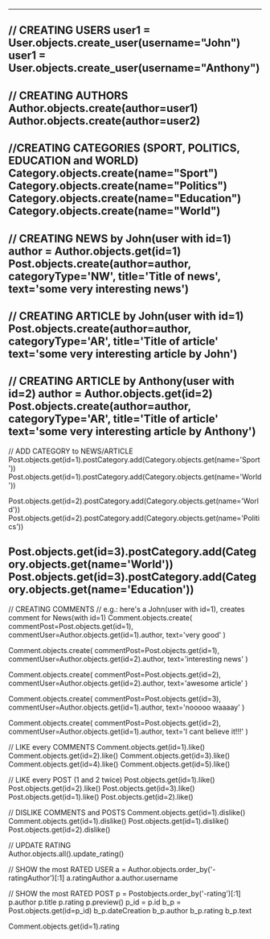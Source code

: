 ----------------------------------------------------------------------------------------------------------------------
// CREATING USERS
user1 = User.objects.create_user(username="John")
user1 = User.objects.create_user(username="Anthony")
----------------------------------------------------------------------------------------------------------------------
// CREATING AUTHORS
Author.objects.create(author=user1)
Author.objects.create(author=user2)
----------------------------------------------------------------------------------------------------------------------
//CREATING CATEGORIES (SPORT, POLITICS, EDUCATION and WORLD)
Category.objects.create(name="Sport")
Category.objects.create(name="Politics")
Category.objects.create(name="Education")
Category.objects.create(name="World")
----------------------------------------------------------------------------------------------------------------------
// CREATING NEWS by John(user with id=1)
author  = Author.objects.get(id=1)
Post.objects.create(author=author, categoryType='NW', title='Title of news', text='some very interesting news')
----------------------------------------------------------------------------------------------------------------------
// CREATING ARTICLE by John(user with id=1)
Post.objects.create(author=author, categoryType='AR', title='Title of article' text='some very interesting article by John')
----------------------------------------------------------------------------------------------------------------------
// CREATING ARTICLE by Anthony(user with id=2)
author  = Author.objects.get(id=2)
Post.objects.create(author=author, categoryType='AR', title='Title of article' text='some very interesting article by Anthony')
----------------------------------------------------------------------------------------------------------------------
// ADD CATEGORY to NEWS/ARTICLE
Post.objects.get(id=1).postCategory.add(Category.objects.get(name='Sport'))
Post.objects.get(id=1).postCategory.add(Category.objects.get(name='World'))

Post.objects.get(id=2).postCategory.add(Category.objects.get(name='World'))
Post.objects.get(id=2).postCategory.add(Category.objects.get(name='Politics'))

Post.objects.get(id=3).postCategory.add(Category.objects.get(name='World'))
Post.objects.get(id=3).postCategory.add(Category.objects.get(name='Education'))
----------------------------------------------------------------------------------------------------------------------
// CREATING COMMENTS 
// e.g.: here's a John(user with id=1), creates comment for News(with id=1)
Comment.objects.create(
	commentPost=Post.objects.get(id=1), 
	commentUser=Author.objects.get(id=1).author, 
	text='very good'
)

Comment.objects.create(
	commentPost=Post.objects.get(id=1), 
	commentUser=Author.objects.get(id=2).author, 
	text='interesting news'
)

Comment.objects.create(
	commentPost=Post.objects.get(id=2), 
	commentUser=Author.objects.get(id=2).author, 
	text='awesome article'
)

Comment.objects.create(
	commentPost=Post.objects.get(id=3), 
	commentUser=Author.objects.get(id=1).author, 
	text='nooooo waaaay'
)

Comment.objects.create(
	commentPost=Post.objects.get(id=2), 
	commentUser=Author.objects.get(id=1).author, 
	text='I cant believe it!!!'
)

// LIKE every COMMENTS
Comment.objects.get(id=1).like()
Comment.objects.get(id=2).like()
Comment.objects.get(id=3).like()
Comment.objects.get(id=4).like()
Comment.objects.get(id=5).like()

// LIKE every POST (1 and 2 twice)
Post.objects.get(id=1).like()
Post.objects.get(id=2).like()
Post.objects.get(id=3).like()
Post.objects.get(id=1).like()
Post.objects.get(id=2).like()

// DISLIKE COMMENTS and POSTS
Comment.objects.get(id=1).dislike()
Comment.objects.get(id=1).dislike()
Post.objects.get(id=1).dislike()
Post.objects.get(id=2).dislike()

// UPDATE RATING\
Author.objects.all().update_rating()

// SHOW the most RATED USER
a = Author.objects.order_by('-ratingAuthor')[:1]
a.ratingAuthor 
a.author.username

// SHOW the most RATED POST
p = Postobjects.order_by('-rating')[:1]
p.author
p.title
p.rating
p.preview()
p_id = p.id
b_p = Post.objects.get(id=p_id)
b_p.dateCreation
b_p.author
b_p.rating
b_p.text


Comment.objects.get(id=1).rating

